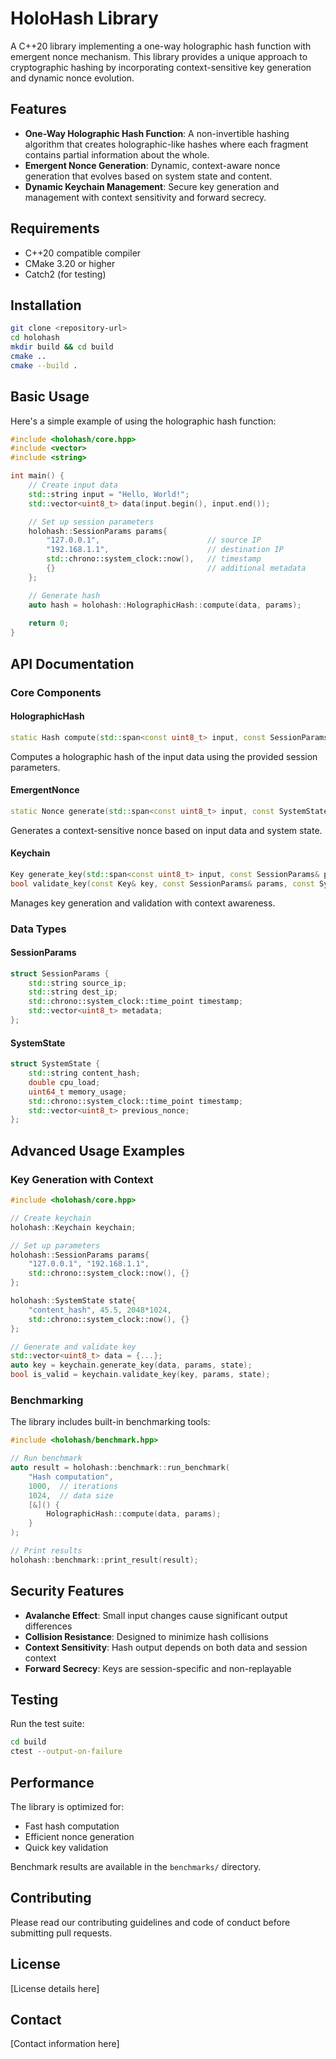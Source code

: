 # HoloHash Library

A C++20 library implementing a one-way holographic hash function with emergent nonce mechanism. This library provides a unique approach to cryptographic hashing by incorporating context-sensitive key generation and dynamic nonce evolution.

## Features

- **One-Way Holographic Hash Function**: A non-invertible hashing algorithm that creates holographic-like hashes where each fragment contains partial information about the whole.
- **Emergent Nonce Generation**: Dynamic, context-aware nonce generation that evolves based on system state and content.
- **Dynamic Keychain Management**: Secure key generation and management with context sensitivity and forward secrecy.

## Requirements

- C++20 compatible compiler
- CMake 3.20 or higher
- Catch2 (for testing)

## Installation

```bash
git clone <repository-url>
cd holohash
mkdir build && cd build
cmake ..
cmake --build .
```

## Basic Usage

Here's a simple example of using the holographic hash function:

```cpp
#include <holohash/core.hpp>
#include <vector>
#include <string>

int main() {
    // Create input data
    std::string input = "Hello, World!";
    std::vector<uint8_t> data(input.begin(), input.end());

    // Set up session parameters
    holohash::SessionParams params{
        "127.0.0.1",                        // source IP
        "192.168.1.1",                      // destination IP
        std::chrono::system_clock::now(),   // timestamp
        {}                                  // additional metadata
    };

    // Generate hash
    auto hash = holohash::HolographicHash::compute(data, params);
    
    return 0;
}
```

## API Documentation

### Core Components

#### HolographicHash

```cpp
static Hash compute(std::span<const uint8_t> input, const SessionParams& params);
```
Computes a holographic hash of the input data using the provided session parameters.

#### EmergentNonce

```cpp
static Nonce generate(std::span<const uint8_t> input, const SystemState& state);
```
Generates a context-sensitive nonce based on input data and system state.

#### Keychain

```cpp
Key generate_key(std::span<const uint8_t> input, const SessionParams& params, const SystemState& state);
bool validate_key(const Key& key, const SessionParams& params, const SystemState& state);
```
Manages key generation and validation with context awareness.

### Data Types

#### SessionParams
```cpp
struct SessionParams {
    std::string source_ip;
    std::string dest_ip;
    std::chrono::system_clock::time_point timestamp;
    std::vector<uint8_t> metadata;
};
```

#### SystemState
```cpp
struct SystemState {
    std::string content_hash;
    double cpu_load;
    uint64_t memory_usage;
    std::chrono::system_clock::time_point timestamp;
    std::vector<uint8_t> previous_nonce;
};
```

## Advanced Usage Examples

### Key Generation with Context

```cpp
#include <holohash/core.hpp>

// Create keychain
holohash::Keychain keychain;

// Set up parameters
holohash::SessionParams params{
    "127.0.0.1", "192.168.1.1",
    std::chrono::system_clock::now(), {}
};

holohash::SystemState state{
    "content_hash", 45.5, 2048*1024,
    std::chrono::system_clock::now(), {}
};

// Generate and validate key
std::vector<uint8_t> data = {...};
auto key = keychain.generate_key(data, params, state);
bool is_valid = keychain.validate_key(key, params, state);
```

### Benchmarking

The library includes built-in benchmarking tools:

```cpp
#include <holohash/benchmark.hpp>

// Run benchmark
auto result = holohash::benchmark::run_benchmark(
    "Hash computation",
    1000,  // iterations
    1024,  // data size
    [&]() {
        HolographicHash::compute(data, params);
    }
);

// Print results
holohash::benchmark::print_result(result);
```

## Security Features

- **Avalanche Effect**: Small input changes cause significant output differences
- **Collision Resistance**: Designed to minimize hash collisions
- **Context Sensitivity**: Hash output depends on both data and session context
- **Forward Secrecy**: Keys are session-specific and non-replayable

## Testing

Run the test suite:

```bash
cd build
ctest --output-on-failure
```

## Performance

The library is optimized for:
- Fast hash computation
- Efficient nonce generation
- Quick key validation

Benchmark results are available in the `benchmarks/` directory.

## Contributing

Please read our contributing guidelines and code of conduct before submitting pull requests.

## License

[License details here]

## Contact

[Contact information here]
